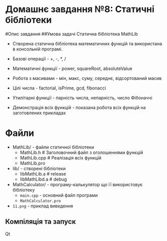 # Домашнє завдання №8: Статичні бібліотеки

#Опис завдання
##Умова задачі
Статична бібліотека MathLib
- Створена статична бібліотека математичних функцій та 
використана в консольній програмі.
- Базові операції -  +, -, *, /
- Математичні функції -  power, squareRoot, absoluteValue
- Робота з масивами -  мін, макс, суму, середнє, відсортований масив
- Цілі числа -  factorial, isPrime, gcd, fibonacci
- Утилітарні функції - парність числа, непарність, число Фібоначчі

- Демонстрація всіх функцій - показана робота всіх функцій на заготовлених прикладах

# Файли
- MathLib/ - файли статичної бібліотеки
  - MathLib.h          # Заголовочний файл з оголошеннями функцій
  - MathLib.cpp        # Реалізація всіх функцій
  - MathLib.pro
- lib/ - створені бібліотеки
  - libMathLib.a      # release
  - libMathLibd.a     # debug
- MathCalculator/ - програму-калькулятор що її використовує бібліотеку
  - `main.cpp` - основний файл програми
  - `MathCalculator.pro`
- `11.png` - приклад виведення

## Компіляція та запуск
Qt